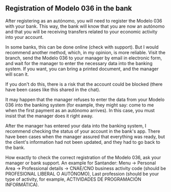 ## Registration of Modelo 036 in the bank

After registering as an autónomo, you will need to register the Modelo 036 with your bank. This way, the bank will know
that you are now an autónomo and that you will be receiving transfers related to your economic activity into your
account.

In some banks, this can be done online (check with support). But I would recommend another method, which, in my opinion,
is more reliable. Visit the branch, send the Modelo 036 to your manager by email in electronic form, and wait for the
manager to enter the necessary data into the banking system. If you want, you can bring a printed document, and the
manager will scan it.

If you don't do this, there is a risk that the account could be blocked (there have been cases like this shared in the
chat).

It may happen that the manager refuses to enter the data from your Modelo 036 into the banking system (for example, they
might say: come to me when the first payment as an autónomo arrives). In this case, you must insist that the manager
does it right away.

After the manager has entered your data into the banking system, I recommend checking the status of your account in the
bank's app. There have been cases when the manager assured that everything was ready, but the client's information had
not been updated, and they had to go back to the bank.

How exactly to check the correct registration of the Modelo 036, ask your manager or bank support. An example for
Santander: Menu -> Personal Area -> Professional details -> CNAE/CNO business activity code (should be PROFESIONAL
LIBERAL O AUTÓNOMO), Last profession (should be your type of activity, for example, ACTIVIDADES DE PROGRAMACIÓN
INFORMÁTICA).
